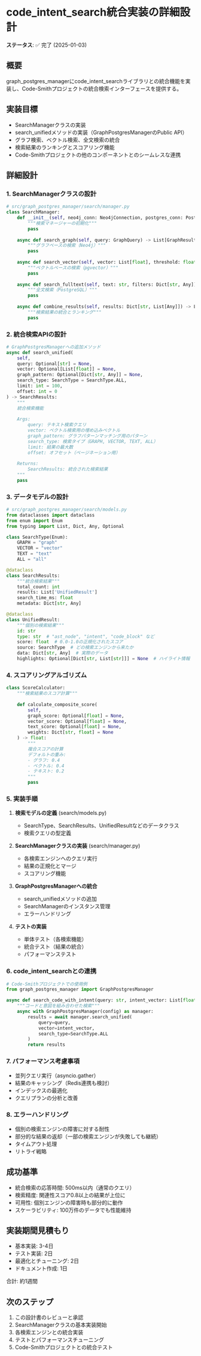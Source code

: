 # code_intent_search統合実装の詳細設計

**ステータス**: ✅ 完了 (2025-01-03)

## 概要
graph_postgres_managerにcode_intent_searchライブラリとの統合機能を実装し、Code-Smithプロジェクトの統合検索インターフェースを提供する。

## 実装目標
- SearchManagerクラスの実装
- search_unifiedメソッドの実装（GraphPostgresManagerのPublic API）
- グラフ検索、ベクトル検索、全文検索の統合
- 検索結果のランキングとスコアリング機能
- Code-Smithプロジェクトの他のコンポーネントとのシームレスな連携

## 詳細設計

### 1. SearchManagerクラスの設計

```python
# src/graph_postgres_manager/search/manager.py
class SearchManager:
    def __init__(self, neo4j_conn: Neo4jConnection, postgres_conn: PostgresConnection):
        """検索マネージャーの初期化"""
        pass
    
    async def search_graph(self, query: GraphQuery) -> List[GraphResult]:
        """グラフベースの検索（Neo4j）"""
        pass
    
    async def search_vector(self, vector: List[float], threshold: float = 0.8) -> List[VectorResult]:
        """ベクトルベースの検索（pgvector）"""
        pass
    
    async def search_fulltext(self, text: str, filters: Dict[str, Any]) -> List[TextResult]:
        """全文検索（PostgreSQL）"""
        pass
    
    async def combine_results(self, results: Dict[str, List[Any]]) -> List[UnifiedResult]:
        """検索結果の統合とランキング"""
        pass
```

### 2. 統合検索APIの設計

```python
# GraphPostgresManagerへの追加メソッド
async def search_unified(
    self,
    query: Optional[str] = None,
    vector: Optional[List[float]] = None,
    graph_pattern: Optional[Dict[str, Any]] = None,
    search_type: SearchType = SearchType.ALL,
    limit: int = 100,
    offset: int = 0
) -> SearchResults:
    """
    統合検索機能
    
    Args:
        query: テキスト検索クエリ
        vector: ベクトル検索用の埋め込みベクトル
        graph_pattern: グラフパターンマッチング用のパターン
        search_type: 検索タイプ（GRAPH, VECTOR, TEXT, ALL）
        limit: 結果の最大数
        offset: オフセット（ページネーション用）
    
    Returns:
        SearchResults: 統合された検索結果
    """
    pass
```

### 3. データモデルの設計

```python
# src/graph_postgres_manager/search/models.py
from dataclasses import dataclass
from enum import Enum
from typing import List, Dict, Any, Optional

class SearchType(Enum):
    GRAPH = "graph"
    VECTOR = "vector"
    TEXT = "text"
    ALL = "all"

@dataclass
class SearchResults:
    """統合検索結果"""
    total_count: int
    results: List['UnifiedResult']
    search_time_ms: float
    metadata: Dict[str, Any]

@dataclass
class UnifiedResult:
    """個別の検索結果"""
    id: str
    type: str  # "ast_node", "intent", "code_block" など
    score: float  # 0.0-1.0の正規化されたスコア
    source: SearchType  # どの検索エンジンから来たか
    data: Dict[str, Any]  # 実際のデータ
    highlights: Optional[Dict[str, List[str]]] = None  # ハイライト情報
```

### 4. スコアリングアルゴリズム

```python
class ScoreCalculator:
    """検索結果のスコア計算"""
    
    def calculate_composite_score(
        self,
        graph_score: Optional[float] = None,
        vector_score: Optional[float] = None,
        text_score: Optional[float] = None,
        weights: Dict[str, float] = None
    ) -> float:
        """
        複合スコアの計算
        デフォルトの重み:
        - グラフ: 0.4
        - ベクトル: 0.4
        - テキスト: 0.2
        """
        pass
```

### 5. 実装手順

1. **検索モデルの定義** (search/models.py)
   - SearchType、SearchResults、UnifiedResultなどのデータクラス
   - 検索クエリの型定義

2. **SearchManagerクラスの実装** (search/manager.py)
   - 各検索エンジンへのクエリ実行
   - 結果の正規化とマージ
   - スコアリング機能

3. **GraphPostgresManagerへの統合**
   - search_unifiedメソッドの追加
   - SearchManagerのインスタンス管理
   - エラーハンドリング

4. **テストの実装**
   - 単体テスト（各検索機能）
   - 統合テスト（結果の統合）
   - パフォーマンステスト

### 6. code_intent_searchとの連携

```python
# Code-Smithプロジェクトでの使用例
from graph_postgres_manager import GraphPostgresManager

async def search_code_with_intent(query: str, intent_vector: List[float]):
    """コードと意図を組み合わせた検索"""
    async with GraphPostgresManager(config) as manager:
        results = await manager.search_unified(
            query=query,
            vector=intent_vector,
            search_type=SearchType.ALL
        )
        return results
```

### 7. パフォーマンス考慮事項

- 並列クエリ実行（asyncio.gather）
- 結果のキャッシング（Redis連携も検討）
- インデックスの最適化
- クエリプランの分析と改善

### 8. エラーハンドリング

- 個別の検索エンジンの障害に対する耐性
- 部分的な結果の返却（一部の検索エンジンが失敗しても継続）
- タイムアウト処理
- リトライ戦略

## 成功基準

- 統合検索の応答時間: 500ms以内（通常のクエリ）
- 検索精度: 関連性スコア0.8以上の結果が上位に
- 可用性: 個別エンジンの障害時も部分的に動作
- スケーラビリティ: 100万件のデータでも性能維持

## 実装期間見積もり

- 基本実装: 3-4日
- テスト実装: 2日
- 最適化とチューニング: 2日
- ドキュメント作成: 1日

合計: 約1週間

## 次のステップ

1. この設計書のレビューと承認
2. SearchManagerクラスの基本実装開始
3. 各検索エンジンとの統合実装
4. テストとパフォーマンスチューニング
5. Code-Smithプロジェクトとの統合テスト